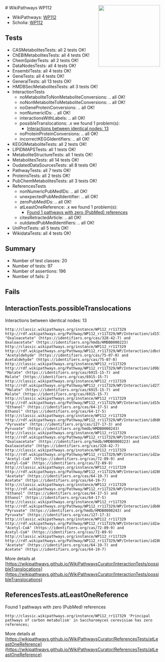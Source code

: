 <img style="float: right; width: 200px" src="https://upload.wikimedia.org/wikipedia/commons/thumb/8/83/Wplogo_with_text_500.png/640px-Wplogo_with_text_500.png" />
# WikiPathways WP112

* WikiPathways: [WP112](https://wikipathways.org/pathways/WP112)
* Scholia: [WP112](https://scholia.toolforge.org/wikipathways/WP112)
## Tests
* CASMetabolitesTests: all 2 tests OK!
* ChEBIMetabolitesTests: all 4 tests OK!
* ChemSpiderTests: all 2 tests OK!
* DataNodesTests: all 4 tests OK!
* EnsemblTests: all 4 tests OK!
* GeneTests: all 4 tests OK!
* GeneralTests: all 13 tests OK!
* HMDBSecMetabolitesTests: all 3 tests OK!
* InteractionTests
    * noMetaboliteToNonMetaboliteConversions: .. all OK!
    * noNonMetaboliteToMetaboliteConversions: .. all OK!
    * noGeneProteinConversions: .. all OK!
    * nonNumericIDs: .. all OK!
    * interactionsWithLabels: .. all OK!
    * possibleTranslocations: .x we found 1 problem(s):
        * [Interactions between identical nodes: 13](#661ebeed)
    * noProteinProteinConversions: .. all OK!
    * incorrectKEGGIdentifiers: .. all OK!
* KEGGMetaboliteTests: all 2 tests OK!
* LIPIDMAPSTests: all 1 tests OK!
* MetaboliteStructureTests: all 1 tests OK!
* MetabolitesTests: all 14 tests OK!
* OudatedDataSourcesTests: all 8 tests OK!
* PathwayTests: all 7 tests OK!
* ProteinsTests: all 2 tests OK!
* PubChemMetabolitesTests: all 3 tests OK!
* ReferencesTests
    * nonNumericPubMedIDs: .. all OK!
    * unexpectedPubMedIdentifier: .. all OK!
    * zeroPubMedIDs: .. all OK!
    * atLeastOneReference: .x we found 1 problem(s):
        * [Found 1 pathways with zero (PubMed) references](#d0a459f0)
    * citesRetractedArticle: .. all OK!
    * outdatedPubMedIdentifiers: .. all OK!
* UniProtTests: all 5 tests OK!
* WikidataTests: all 4 tests OK!


## Summary

* Number of test classes: 20
* Number of tests: 97
* Number of assertions: 196
* Number of fails: 2

## Fails

<a name="661ebeed" />

## InteractionTests.possibleTranslocations

Interactions between identical nodes: 13
```
http://classic.wikipathways.org/instance/WP112_rr117329 http://rdf.wikipathways.org/Pathway/WP112_rr117329/WP/Interaction/id1579fe03_1 "Oxaloacetate" (https://identifiers.org/cas/328-42-7) and 
Oxaloacetate" (https://identifiers.org/hmdb/HMDB0000223)
http://classic.wikipathways.org/instance/WP112_rr117329 http://rdf.wikipathways.org/Pathway/WP112_rr117329/WP/Interaction/idbc0a397a "Acetaldehyde" (https://identifiers.org/cas/75-07-0) and 
Acetaldehyde" (https://identifiers.org/cas/75-07-0)
http://classic.wikipathways.org/instance/WP112_rr117329 http://rdf.wikipathways.org/Pathway/WP112_rr117329/WP/Interaction/id9b188845 "Malate" (https://identifiers.org/cas/6915-15-7) and 
Malate" (https://identifiers.org/cas/6915-15-7)
http://classic.wikipathways.org/instance/WP112_rr117329 http://rdf.wikipathways.org/Pathway/WP112_rr117329/WP/Interaction/id2779c59b "Malate" (https://identifiers.org/cas/6915-15-7) and 
Malate" (https://identifiers.org/cas/6915-15-7)
http://classic.wikipathways.org/instance/WP112_rr117329 http://rdf.wikipathways.org/Pathway/WP112_rr117329/WP/Interaction/id15d629_1 "Ethanol" (https://identifiers.org/cas/64-17-5) and 
Ethanol" (https://identifiers.org/cas/64-17-5)
http://classic.wikipathways.org/instance/WP112_rr117329 http://rdf.wikipathways.org/Pathway/WP112_rr117329/WP/Interaction/idb866de7e_1 "Pyruvate" (https://identifiers.org/cas/127-17-3) and 
Pyruvate" (https://identifiers.org/hmdb/HMDB0000243)
http://classic.wikipathways.org/instance/WP112_rr117329 http://rdf.wikipathways.org/Pathway/WP112_rr117329/WP/Interaction/id1579fe03_2 "Oxaloacetate" (https://identifiers.org/hmdb/HMDB0000223) and 
Oxaloacetate" (https://identifiers.org/cas/328-42-7)
http://classic.wikipathways.org/instance/WP112_rr117329 http://rdf.wikipathways.org/Pathway/WP112_rr117329/WP/Interaction/id2a45297_1 "Acetyl-CoA" (https://identifiers.org/cas/72-89-9) and 
Acetyl-CoA" (https://identifiers.org/cas/72-89-9)
http://classic.wikipathways.org/instance/WP112_rr117329 http://rdf.wikipathways.org/Pathway/WP112_rr117329/WP/Interaction/id280fd200_1 "Acetate" (https://identifiers.org/cas/64-19-7) and 
Acetate" (https://identifiers.org/cas/64-19-7)
http://classic.wikipathways.org/instance/WP112_rr117329 http://rdf.wikipathways.org/Pathway/WP112_rr117329/WP/Interaction/id15d629_2 "Ethanol" (https://identifiers.org/cas/64-17-5) and 
Ethanol" (https://identifiers.org/cas/64-17-5)
http://classic.wikipathways.org/instance/WP112_rr117329 http://rdf.wikipathways.org/Pathway/WP112_rr117329/WP/Interaction/idb866de7e_2 "Pyruvate" (https://identifiers.org/hmdb/HMDB0000243) and 
Pyruvate" (https://identifiers.org/cas/127-17-3)
http://classic.wikipathways.org/instance/WP112_rr117329 http://rdf.wikipathways.org/Pathway/WP112_rr117329/WP/Interaction/id2a45297_2 "Acetyl-CoA" (https://identifiers.org/cas/72-89-9) and 
Acetyl-CoA" (https://identifiers.org/cas/72-89-9)
http://classic.wikipathways.org/instance/WP112_rr117329 http://rdf.wikipathways.org/Pathway/WP112_rr117329/WP/Interaction/id280fd200_2 "Acetate" (https://identifiers.org/cas/64-19-7) and 
Acetate" (https://identifiers.org/cas/64-19-7)
```

More details at [https://wikipathways.github.io/WikiPathwaysCurator/InteractionTests/possibleTranslocations](https://wikipathways.github.io/WikiPathwaysCurator/InteractionTests/possibleTranslocations)

<a name="d0a459f0" />

## ReferencesTests.atLeastOneReference

Found 1 pathways with zero (PubMed) references
```
http://classic.wikipathways.org/instance/WP112_rr117329 'Principal pathways of carbon metabolism' in Saccharomyces cerevisiae has zero references; 
```

More details at [https://wikipathways.github.io/WikiPathwaysCurator/ReferencesTests/atLeastOneReference](https://wikipathways.github.io/WikiPathwaysCurator/ReferencesTests/atLeastOneReference)

